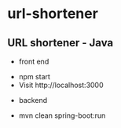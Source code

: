 # url-shortener
## URL shortener - Java

* front end
- npm start
- Visit http://localhost:3000

* backend
- mvn clean spring-boot:run
